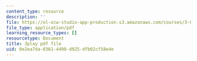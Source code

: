 ```yaml
---
content_type: resource
description: ''
file: https://ol-ocw-studio-app-production.s3.amazonaws.com/courses/3-091sc-introduction-to-solid-state-chemistry-fall-2010/0e2ea7da03614498d925dfb02cf58e4e_StY_01uUFSY.pdf
file_type: application/pdf
learning_resource_types: []
resourcetype: Document
title: 3play pdf file
uid: 0e2ea7da-0361-4498-d925-dfb02cf58e4e
---
```

